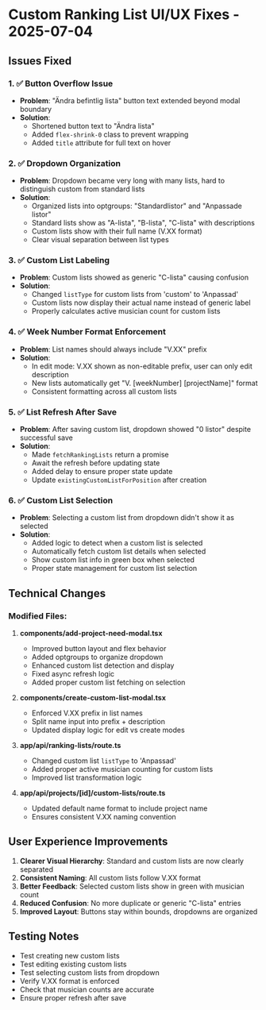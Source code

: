 # Custom Ranking List UI/UX Fixes - 2025-07-04

## Issues Fixed

### 1. ✅ Button Overflow Issue
- **Problem**: "Ändra befintlig lista" button text extended beyond modal boundary
- **Solution**: 
  - Shortened button text to "Ändra lista"
  - Added `flex-shrink-0` class to prevent wrapping
  - Added `title` attribute for full text on hover

### 2. ✅ Dropdown Organization
- **Problem**: Dropdown became very long with many lists, hard to distinguish custom from standard lists
- **Solution**: 
  - Organized lists into optgroups: "Standardlistor" and "Anpassade listor"
  - Standard lists show as "A-lista", "B-lista", "C-lista" with descriptions
  - Custom lists show with their full name (V.XX format)
  - Clear visual separation between list types

### 3. ✅ Custom List Labeling
- **Problem**: Custom lists showed as generic "C-lista" causing confusion
- **Solution**: 
  - Changed `listType` for custom lists from 'custom' to 'Anpassad'
  - Custom lists now display their actual name instead of generic label
  - Properly calculates active musician count for custom lists

### 4. ✅ Week Number Format Enforcement
- **Problem**: List names should always include "V.XX" prefix
- **Solution**: 
  - In edit mode: V.XX shown as non-editable prefix, user can only edit description
  - New lists automatically get "V. [weekNumber] [projectName]" format
  - Consistent formatting across all custom lists

### 5. ✅ List Refresh After Save
- **Problem**: After saving custom list, dropdown showed "0 listor" despite successful save
- **Solution**: 
  - Made `fetchRankingLists` return a promise
  - Await the refresh before updating state
  - Added delay to ensure proper state update
  - Update `existingCustomListForPosition` after creation

### 6. ✅ Custom List Selection
- **Problem**: Selecting a custom list from dropdown didn't show it as selected
- **Solution**: 
  - Added logic to detect when a custom list is selected
  - Automatically fetch custom list details when selected
  - Show custom list info in green box when selected
  - Proper state management for custom list selection

## Technical Changes

### Modified Files:
1. **components/add-project-need-modal.tsx**
   - Improved button layout and flex behavior
   - Added optgroups to organize dropdown
   - Enhanced custom list detection and display
   - Fixed async refresh logic
   - Added proper custom list fetching on selection

2. **components/create-custom-list-modal.tsx**
   - Enforced V.XX prefix in list names
   - Split name input into prefix + description
   - Updated display logic for edit vs create modes

3. **app/api/ranking-lists/route.ts**
   - Changed custom list `listType` to 'Anpassad'
   - Added proper active musician counting for custom lists
   - Improved list transformation logic

4. **app/api/projects/[id]/custom-lists/route.ts**
   - Updated default name format to include project name
   - Ensures consistent V.XX naming convention

## User Experience Improvements

1. **Clearer Visual Hierarchy**: Standard and custom lists are now clearly separated
2. **Consistent Naming**: All custom lists follow V.XX format
3. **Better Feedback**: Selected custom lists show in green with musician count
4. **Reduced Confusion**: No more duplicate or generic "C-lista" entries
5. **Improved Layout**: Buttons stay within bounds, dropdowns are organized

## Testing Notes

- Test creating new custom lists
- Test editing existing custom lists
- Test selecting custom lists from dropdown
- Verify V.XX format is enforced
- Check that musician counts are accurate
- Ensure proper refresh after save